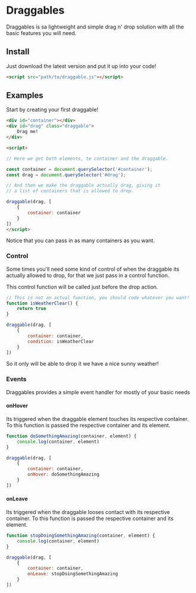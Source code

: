 Draggables
==
Draggables is sa lightweight and simple drag n' drop solution with all
the basic features you will need.

## Install
Just download the latest version and put it up into your code!
```html
<script src="path/to/draggable.js"></script>
```

## Examples
Start by creating your first draggable!
```html
<div id="container"></div>
<div id="drag" class="draggable">
    Drag me!
</div>

<script>

// Here we get both elements, te container and the draggable.

const container = document.querySelector('#container');
const drag = document.querySelector('#drag');

// And then we make the draggable actually drag, giving it
// a list of containers that is allowed to drop.

draggable(drag, [
    {
        container: container
    }
])
</script>
```
Notice that you can pass in as many containers as you want.

### Control

Some times you'll need some kind of control of when the draggable its actually
allowed to drop, for that we just pass in a control function.

This control function will be called just before the drop action.

```js
// This is not an actual function, you should code whatever you want!
function isWeatherClear() {
    return true
}

draggable(drag, [
    {
        container: container,
        condition: isWeatherClear
    }
])
```

So it only will be able to drop it we have a nice sunny weather!

### Events

Draggables provides a simple event handler for mostly of your
basic needs

#### onHover
Its triggered when the draggable element touches its respective container.
To this function is passed the respective container and its element.

```js
function doSomethingAmazing(container, element) {
    console.log(container, element)
}

draggable(drag, [
    {
        container: container,
        onHover: doSomethingAmazing
    }
])
```

#### onLeave
Its triggered when the draggable looses contact with its respective container.
To this function is passed the respective container and its element.

```js
function stopDoingSomethingAmazing(container, element) {
    console.log(container, element)
}

draggable(drag, [
    {
        container: container,
        onLeave: stopDoingSomethingAmazing
    }
])
```